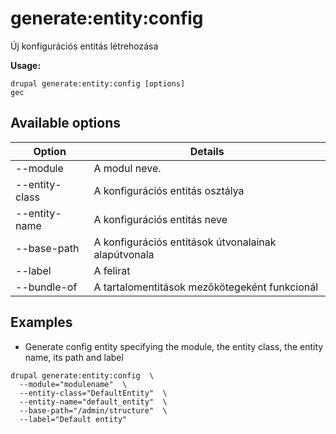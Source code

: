 # generate:entity:config
Új konfigurációs entitás létrehozása

**Usage:**
```
drupal generate:entity:config [options]
gec
```

## Available options
Option | Details
-------|-------------
--module | A modul neve.
--entity-class | A konfigurációs entitás osztálya
--entity-name | A konfigurációs entitás neve
--base-path | A konfigurációs entitások útvonalainak alapútvonala
--label | A felirat
--bundle-of | A tartalomentitások mezőkötegeként funkcionál

## Examples
* Generate config entity specifying the module, the entity class, the entity name, its path and label
```
drupal generate:entity:config  \
  --module="modulename"  \
  --entity-class="DefaultEntity"  \
  --entity-name="default_entity"  \
  --base-path="/admin/structure"  \
  --label="Default entity"
```
